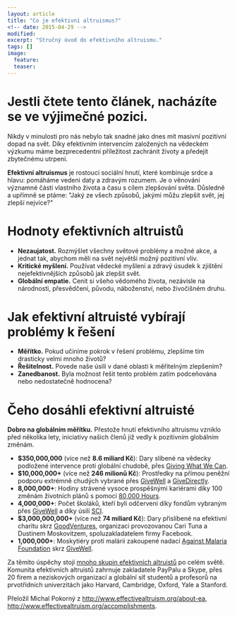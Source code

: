 ```yaml
---
layout: article
title: "Co je efektivní altruismus?"
<!-- date: 2015-04-29 -->
modified:
excerpt: "Stručný úvod do efektivního altruismu."
tags: []
image:
  feature:
  teaser:
---
```


Jestli čtete tento článek, nacházíte se ve výjimečné pozici.
==

Nikdy v minulosti pro nás nebylo tak snadné jako dnes mít masivní pozitivní
dopad na svět. Díky efektivním intervencím založených na vědeckém výzkumu
máme bezprecedentní příležitost zachránit životy a předejít zbytečnému utrpení.

**Efektivní altruismus** je rostoucí sociální hnutí, které kombinuje srdce a
hlavu: pomáháme vedeni daty a zdravým rozumem. Je o věnování významné části
vlastního života a času s cílem zlepšování světa. Důsledně a upřímně se ptáme:
"Jaký ze všech způsobů, jakými můžu zlepšit svět, jej zlepší nejvíce?"

Hodnoty efektivních altruistů
==

* **Nezaujatost.** Rozmýšlet všechny světové problémy a možné akce, a jednat
  tak, abychom měli na svět největší možný pozitivní vliv.
* **Kritické myšlení.** Používat vědecké myšlení a zdravý úsudek k zjištění
  nejefektivnějších způsobů jak zlepšit svět.
* **Globální empatie.** Cenit si všeho vědomého života, nezávisle
  na národnosti, přesvědčení, původu, náboženství, nebo živočišném druhu.

Jak efektivní altruisté vybírají problémy k řešení
==

* **Měřítko.** Pokud učiníme pokrok v řešení problému, zlepšíme tím drasticky
  velmi mnoho životů?
* **Řešitelnost.** Povede naše úsilí v dané oblasti k měřitelným zlepšením?
* **Zanedbanost.** Byla možnost řešit tento problém zatím podceňována nebo
  nedostatečně hodnocena?

Čeho dosáhli efektivní altruisté
==

**Dobro na globálním měřítku.** Přestože hnutí efektivního altruismu vzniklo
před několika lety, iniciativy našich členů již vedly k pozitivním
globálním změnám.

* **$350,000,000** (více než **8.6 miliard Kč**): Dary slíbené na vědecky podložené
  intervence proti globální chudobě, přes [Giving What We Can](https://www.givingwhatwecan.org/).
* **$10,000,000+** (více než **246 milionů Kč**): Prostředky na přímou
  peněžní podporu extrémně chudých vybrané přes [GiveWell](http://givewell.org/)
  a [GiveDirectly](http://givedirectly.org/).
* **8,000,000+**: Hodiny strávené vysoce prospěšnými kariérami díky 100 změnám
  životních plánů s pomocí [80,000 Hours](http://80000hours.org/).
* **4,000,000+**: Počet školáků, kteří byli odčerveni díky fondům vybraným
  přes [GiveWell](http://givewell.org/) a díky úsilí
  [SCI](http://www3.imperial.ac.uk/schisto).
* **$3,000,000,000+** (více než **74 miliard Kč**): Dary přislíbené na efektivní
  charitu skrz [GoodVentures](http://goodventures.org/), organizaci provozovanou
  Cari Tuna a Dustinem Moskovitzem, spoluzakladatelem firmy Facebook.
* **1,000,000+**: Moskytiéry proti malárii zakoupené nadací
  [Against Malaria Foundation](https://www.againstmalaria.com/)
  skrz [GiveWell](http://givewell.org/).

Za těmito úspěchy stojí [mnoho skupin efektivních
altruistů](http://effectivealtruismhub.com/) po celém světě. Komunita
efektivních altruistů zahrnuje zakladatele PayPalu a Skype, přes 20 firem a
neziskových organizací a globální síť studentů a profesorů na prvotřídních
univerzitách jako Harvard, Cambridge, Oxford, Yale a Stanford.

<!-- TODO: Link na http://www.effectivealtruism.org/join -->

Přeložil Michal Pokorný z <http://www.effectivealtruism.org/about-ea>,
<http://www.effectivealtruism.org/accomplishments>.
